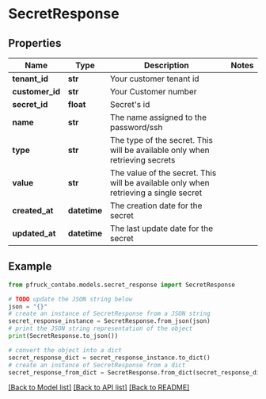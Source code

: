 # SecretResponse


## Properties

Name | Type | Description | Notes
------------ | ------------- | ------------- | -------------
**tenant_id** | **str** | Your customer tenant id | 
**customer_id** | **str** | Your Customer number | 
**secret_id** | **float** | Secret&#39;s id | 
**name** | **str** | The name assigned to the password/ssh | 
**type** | **str** | The type of the secret. This will be available only when retrieving secrets | 
**value** | **str** | The value of the secret. This will be available only when retrieving a single secret | 
**created_at** | **datetime** | The creation date for the secret | 
**updated_at** | **datetime** | The last update date for the secret | 

## Example

```python
from pfruck_contabo.models.secret_response import SecretResponse

# TODO update the JSON string below
json = "{}"
# create an instance of SecretResponse from a JSON string
secret_response_instance = SecretResponse.from_json(json)
# print the JSON string representation of the object
print(SecretResponse.to_json())

# convert the object into a dict
secret_response_dict = secret_response_instance.to_dict()
# create an instance of SecretResponse from a dict
secret_response_from_dict = SecretResponse.from_dict(secret_response_dict)
```
[[Back to Model list]](../README.md#documentation-for-models) [[Back to API list]](../README.md#documentation-for-api-endpoints) [[Back to README]](../README.md)


